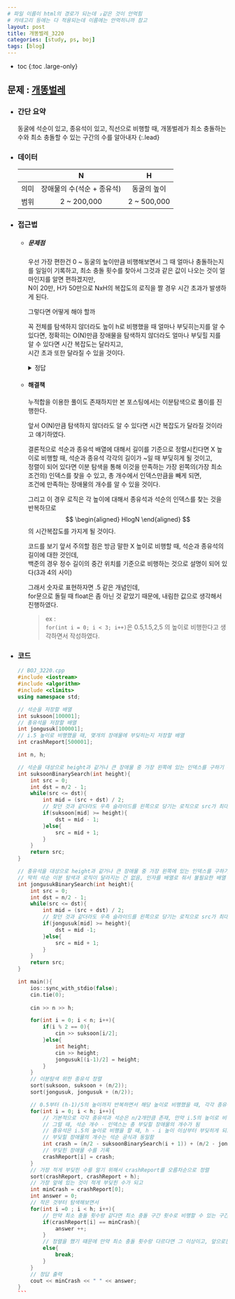 ```yaml
---
# 파일 이름이 html의 경로가 되는데 ₂같은 것이 안먹힘
# 카테고리 등에는 다 적용되는데 이름에는 안먹히니까 참고
layout: post
title: 개똥벌레_3220
categories: [study, ps, boj]
tags: [blog]
---
```

- toc
{:toc .large-only}

## 문제 : [개똥벌레](https://www.acmicpc.net/problem/3020)

+ ### 간단 요약
    동굴에 석순이 있고, 종유석이 있고, 직선으로 비행할 때, 개똥벌레가 최소 충돌하는 수와 최소 충돌할 수 있는 구간의 수를 알아내자
    {:.lead}

+ ### 데이터

  |   |N|H|
  |:--:|:--:|:--:|
  |의미|장애물의 수(석순 + 종유석)|동굴의 높이|
  |범위|2 ~ 200,000|2 ~ 500,000|

+ ### 접근법
    + ##### 문제점
      우선 가장 편한건 0 ~ 동굴의 높이만큼 비행해보면서 그 때 얼마나 충돌하는지를 일일이 기록하고, 최소 충돌 횟수를 찾아서 그것과 같은 값이 나오는 것이 얼마인지를 알면 편하겠지만,   
      N이 20만, H가 50만으로 NxH의 복잡도의 로직을 짤 경우 시간 초과가 발생하게 된다.

      그렇다면 어떻게 해야 할까

      꼭 전체를 탐색하지 않더라도 높이 h로 비행했을 때 얼마나 부딪히는지를 알 수 있다면, 정확히는 O(N)만큼 장애물을 탐색하지 않더라도 얼마나 부딪힐 지를 알 수 있다면 시간 복잡도는 달라지고,    
      시간 초과 또한 달라질 수 있을 것이다.
      
      <details>
        <summary>정답</summary>
        이분탐색
      </details>



    + #### 해결책
        누적합을 이용한 풀이도 존재하지만 본 포스팅에서는 이분탐색으로 풀이를 진행한다.

        앞서 O(N)만큼 탐색하지 않더라도 알 수 있다면 시간 복잡도가 달라질 것이라고 얘기하였다.

        결론적으로 석순과 종유석 배열에 대해서 길이를 기준으로 정렬시킨다면 X 높이로 비행할 때, 석순과 종유석 각각의 길이가 ~일 때 부딪히게 될 것이고,    
        정렬이 되어 있다면 이분 탐색을 통해 이것을 만족하는 가장 왼쪽의(가장 최소 조건의) 인덱스를 찾을 수 있고, 총 개수에서 인덱스만큼을 빼게 되면,    
        조건에 만족하는 장애물의 개수를 알 수 있을 것이다.
        
        그리고 이 경우 로직은 각 높이에 대해서 종유석과 석순의 인덱스를 찾는 것을 반복하므로
        $$
          \begin{aligned}
          HlogN
          \end{aligned}
        $$
        의 시간복잡도를 가지게 될 것이다.

        코드를 보기 앞서 주의할 점은 방금 말한 X 높이로 비행할 때, 석순과 종유석의 길이에 대한 것인데,    
        백준의 경우 정수 길이의 중간 위치를 기준으로 비행하는 것으로 설명이 되어 있다(3과 4의 사이)

        그래서 숫자로 표현하자면 .5 같은 개념인데,    
        for문으로 돌릴 때 float은 좀 아닌 것 같았기 때문에, 내림한 값으로 생각해서 진행하였다.
        > ex :     
        `for(int i = 0; i < 3; i++)`은  0.5,1.5,2,5 의 높이로 비행한다고 생각하면서 작성하였다.


+ ### 코드
  ~~~c++
  // BOJ_3220.cpp
  #include <iostream>
  #include <algorithm>
  #include <climits>
  using namespace std;

  // 석순을 저장할 배열
  int suksoon[100001];
  // 종유석을 저장할 배열
  int jongusuk[100001];
  // i.5 높이로 비행했을 때, 몇개의 장애물에 부딪히는지 저장할 배열
  int crashReport[500001];

  int n, h;

  // 석순을 대상으로 height과 같거나 큰 장애물 중 가장 왼쪽에 있는 인덱스를 구하기 위한 이분 탐색
  int suksoonBinarySearch(int height){
      int src = 0;
      int dst = n/2 - 1;
      while(src <= dst){
          int mid = (src + dst) / 2;
          // 찾던 것과 같더라도 우측 슬라이드를 왼쪽으로 당기는 로직으로 src가 최대한 왼쪽 인덱스의 값을 찾도록 함
          if(suksoon[mid] >= height){
              dst = mid - 1;
          }else{
              src = mid + 1;
          }
      }
      return src;
  }

  // 종유석을 대상으로 height과 같거나 큰 장애물 중 가장 왼쪽에 있는 인덱스를 구하기 위한 이분 탐색
  // 딱히 석순 이분 탐색과 로직이 달라지는 건 없음, 인자를 배열로 줘서 불필요한 배열 복사를 피하기 위함
  int jongusukBinarySearch(int height){
      int src = 0;
      int dst = n/2 - 1;
      while(src <= dst){
          int mid = (src + dst) / 2;
          // 찾던 것과 같더라도 우측 슬라이드를 왼쪽으로 당기는 로직으로 src가 최대한 왼쪽 인덱스의 값을 찾도록 함
          if(jongusuk[mid] >= height){
              dst = mid -1;
          }else{
              src = mid + 1;
          }
      }
      return src;
  }

  int main(){
      ios::sync_with_stdio(false);
      cin.tie(0);
      
      cin >> n >> h;

      for(int i = 0; i < n; i++){
          if(i % 2 == 0){
              cin >> suksoon[i/2];
          }else{
              int height;
              cin >> height;
              jongusuk[(i-1)/2] = height;
          }
      }
      // 이분탐색 위한 종유석 정렬
      sort(suksoon, suksoon + (n/2));
      sort(jongusuk, jongusuk + (n/2));

      // 0.5부터 (h-1)/5의 높이까지 반복하면서 해당 높이로 비행했을 때, 각각 종유석에 부딪히는 횟수랑 석순에 부딪히는 횟수를 계산할 것임
      for(int i = 0; i < h; i++){
          // 기본적으로 각각 종유석과 석순은 n/2개만큼 존재, 만약 i.5의 높이로 비행한다면 석순의 높이가 i+1일 때부터 석순에 부딪힐 것이므로 i+1높이 이상이면서 가장 작은 위치의 인덱스를 찾음
          // 그럴 때, 석순 개수 - 인덱스는 총 부딪힐 장애물의 개수가 됨
          // 종유석은 i.5의 높이로 비행을 할 때, h - i 높이 이상부터 부딪히게 되므로, h-i 높이 이상이면서 가장 작은 위치의 인덱스를 찾음
          // 부딪힐 장애물의 개수는 석순 공식과 동일함
          int crash = (n/2 - suksoonBinarySearch(i + 1)) + (n/2 - jongusukBinarySearch(h - i));
          // 부딪힌 장애물 수를 기록
          crashReport[i] = crash;
      }
      // 가장 적게 부딪힌 수를 알기 위해서 crashReport를 오름차순으로 정렬
      sort(crashReport, crashReport + h);
      // 가장 앞에 있는 것이 적게 부딪힌 수가 되고
      int minCrash = crashReport[0];
      int answer = 0;
      // 작은 것부터 탐색해보면서
      for(int i =0 ; i < h; i++){
          // 만약 최소 충돌 횟수랑 같다면 최소 충돌 구간 횟수로 비행할 수 있는 구간이 있다는 뜻이므로 answer 증감
          if(crashReport[i] == minCrash){
              answer ++;
          }
          // 정렬을 했기 떄문에 만약 최소 충돌 횟수랑 다르다면 그 이상이고, 앞으로는 그것과 같거나 더 큰 충돌 횟수만 존재하므로 바로 탈출
          else{
              break;
          }
      }
      // 정답 출력
      cout << minCrash << " " << answer;
  }
  ```